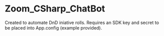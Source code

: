 # Zoom_CSharp_ChatBot
 
Created to automate DnD iniative rolls. Requires an SDK key and secret to be placed into App.config (example provided).
